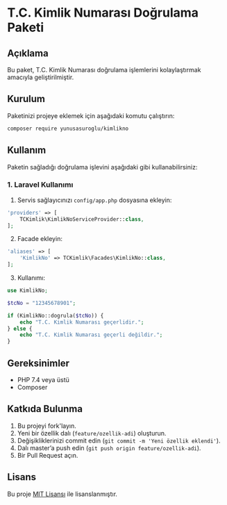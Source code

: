 # T.C. Kimlik Numarası Doğrulama Paketi

## Açıklama
Bu paket, T.C. Kimlik Numarası doğrulama işlemlerini kolaylaştırmak amacıyla geliştirilmiştir.

## Kurulum

Paketinizi projeye eklemek için aşağıdaki komutu çalıştırın:

```bash
composer require yunusasuroglu/kimlikno
```

## Kullanım

Paketin sağladığı doğrulama işlevini aşağıdaki gibi kullanabilirsiniz:

### **1. Laravel Kullanımı**

1. Servis sağlayıcınızı `config/app.php` dosyasına ekleyin:

```php
'providers' => [
    TCKimlik\KimlikNoServiceProvider::class,
];
```

2. Facade ekleyin:

```php
'aliases' => [
    'KimlikNo' => TCKimlik\Facades\KimlikNo::class,
];
```

3. Kullanımı:

```php
use KimlikNo;

$tcNo = "12345678901";

if (KimlikNo::dogrula($tcNo)) {
    echo "T.C. Kimlik Numarası geçerlidir.";
} else {
    echo "T.C. Kimlik Numarası geçerli değildir.";
}
```

## Gereksinimler

- PHP 7.4 veya üstü
- Composer

## Katkıda Bulunma

1. Bu projeyi fork'layın.
2. Yeni bir özellik dalı (`feature/ozellik-adi`) oluşturun.
3. Değişikliklerinizi commit edin (`git commit -m 'Yeni özellik eklendi'`).
4. Dalı master’a push edin (`git push origin feature/ozellik-adi`).
5. Bir Pull Request açın.

## Lisans
Bu proje [MIT Lisansı](LICENSE) ile lisanslanmıştır.

